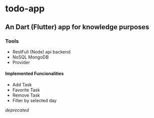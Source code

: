 # todo-app
## An Dart (Flutter) app for knowledge purposes

### Tools
 * RestFull (Node) api backend  
 * NoSQL MongoDB 
 * Provider 
 
#### Implemented Funcionalities 
 * Add Task
 * Favorite Task
 * Remove Task
 * Filter by selected day 

*deprecated*
